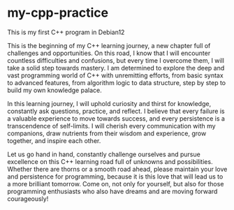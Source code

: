# my-cpp-practice
This is my first C++ program in Debian12

This is the beginning of my C++ learning journey, a new chapter full of challenges and opportunities. On this road, I know that I will encounter countless difficulties and confusions, but every time I overcome them, I will take a solid step towards mastery. I am determined to explore the deep and vast programming world of C++ with unremitting efforts, from basic syntax to advanced features, from algorithm logic to data structure, step by step to build my own knowledge palace.

In this learning journey, I will uphold curiosity and thirst for knowledge, constantly ask questions, practice, and reflect. I believe that every failure is a valuable experience to move towards success, and every persistence is a transcendence of self-limits. I will cherish every communication with my companions, draw nutrients from their wisdom and experience, grow together, and inspire each other.

Let us go hand in hand, constantly challenge ourselves and pursue excellence on this C++ learning road full of unknowns and possibilities. Whether there are thorns or a smooth road ahead, please maintain your love and persistence for programming, because it is this love that will lead us to a more brilliant tomorrow. Come on, not only for yourself, but also for those programming enthusiasts who also have dreams and are moving forward courageously!
